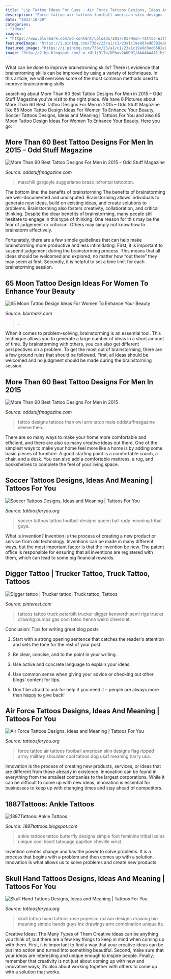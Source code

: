 ```yaml
---
title: "Lip Tattoo Ideas For Guys - Air Force Tattoos Designs, Ideas And Meaning"
description: "Force tattoo air tattoos football american skin designs flag ripped army military shoulder cool tatoos dog usaf meaning harry usa"
date: "2023-10-29"
categories:
- "ideas"
images:
- "https://www.blurmark.com/wp-content/uploads/2017/03/Moon-Tattoo-With-Tree.jpg"
featuredImage: "https://i.pinimg.com/736x/23/a1/c1/23a1c19e8d3ed6582e863109b14e5825.jpg"
featured_image: "https://i.pinimg.com/736x/23/a1/c1/23a1c19e8d3ed6582e863109b14e5825.jpg"
image: "http://2.bp.blogspot.com/-w_rUl1j9lTo/UPhav2AKD0I/AAAAAAAAIiM/39f8OGzK17E/s1600/Butterfly-Tattoo-Design-for-Teens-Ankle.jpg"
---
```



What can be done to improve brainstroming skills?
There is evidence that brainstroming skills can be improved by using a variety of techniques. In this article, we will overview some of the most common methods used to improve brainstroming skills.

	

		
searching about More Than 60 Best Tattoo Designs For Men in 2015 – Odd Stuff Magazine you've visit to the right place. We have 8 Pictures about More Than 60 Best Tattoo Designs For Men in 2015 – Odd Stuff Magazine like 65 Moon Tattoo Design Ideas For Women To Enhance Your Beauty, Soccer Tattoos Designs, Ideas and Meaning | Tattoos For You and also 65 Moon Tattoo Design Ideas For Women To Enhance Your Beauty. Here you go:
		
    
## More Than 60 Best Tattoo Designs For Men In 2015 – Odd Stuff Magazine

<img loading=lazy src="https://oddstuffmagazine.com/wp-content/uploads/2013/09/Best-tattoo-designs-for-Men-46-599x800.jpg" onerror="this.onerror=null;this.src='https://tse4.mm.bing.net/th?id=OIP.eKGJGQK9Bf9ieFuOnv-l-gHaJ5&amp;pid=15.1';" alt="More Than 60 Best Tattoo Designs For Men in 2015 – Odd Stuff Magazine">

_Source: oddstuffmagazine.com_

>maschili gargoyle suggeriamo brazo lefrontal tattooton. 

	

The bottom line: the benefits of brainstorming
The benefits of brainstorming are well-documented and undisputed. Brainstorming allows individuals to generate new ideas, build on existing ideas, and create solutions to problems. Brainstorming also fosters creativity, collaboration, and critical thinking.
Despite the clear benefits of brainstorming, many people still hesitate to engage in this type of thinking. One reason for this may be the fear of judgement or criticism. Others may simply not know how to brainstorm effectively.

Fortunately, there are a few simple guidelines that can help make brainstorming more productive and less intimidating. First, it is important to suspend judgement during the brainstorming process. This means that all ideas should be welcomed and explored, no matter how “out there” they may seem at first. Secondly, it is helpful to set a time limit for each brainstorming session.

    
## 65 Moon Tattoo Design Ideas For Women To Enhance Your Beauty

<img loading=lazy src="https://www.blurmark.com/wp-content/uploads/2017/03/Moon-Tattoo-With-Tree.jpg" onerror="this.onerror=null;this.src='https://tse3.mm.bing.net/th?id=OIP.qhGJYNC7jxfYUNkn19t5OwHaHa&amp;pid=15.1';" alt="65 Moon Tattoo Design Ideas For Women To Enhance Your Beauty">

_Source: blurmark.com_

>. 

	

When it comes to problem-solving, brainstorming is an essential tool. This technique allows you to generate a large number of ideas in a short amount of time. By brainstorming with others, you can also get different perspectives on a problem. To get the most out of brainstorming, there are a few ground rules that should be followed. First, all ideas should be welcomed and no judgment should be made during the brainstorming session.

    
## More Than 60 Best Tattoo Designs For Men In 2015

<img loading=lazy src="http://oddstuffmagazine.com/wp-content/uploads/2013/09/Best-tattoo-designs-for-Men-19-539x800.jpg" onerror="this.onerror=null;this.src='https://tse1.mm.bing.net/th?id=OIP.aaRd9T5jHle0MQaT48wnaAHaK_&amp;pid=15.1';" alt="More Than 60 Best Tattoo Designs For Men in 2015">

_Source: oddstuffmagazine.com_

>tattoo designs tattoos than owl arm tatoo male oddstuffmagazine sleeve then. 

	

There are so many ways to make your home more comfortable and efficient, and there are also so many creative ideas out there. One of the simplest ways to make your home feel more like a home is by adding some basic pieces of furniture. A good starting point is a comfortable couch, a chair, and a desk. You can also add a comfortable mattress, a rug, and bookshelves to complete the feel of your living space.

    
## Soccer Tattoos Designs, Ideas And Meaning | Tattoos For You

<img loading=lazy src="https://www.tattoosforyou.org/wp-content/uploads/2016/05/Soccer-Tattoo.jpg" onerror="this.onerror=null;this.src='https://tse3.mm.bing.net/th?id=OIP.7kcMgP9vOfWOZG4k-inpcwAAAA&amp;pid=15.1';" alt="Soccer Tattoos Designs, Ideas and Meaning | Tattoos For You">

_Source: tattoosforyou.org_

>soccer tattoos tattoo football designs queen ball rudy meaning tribal guys. 

	

What is invention?
Invention is the process of creating a new product or service from old technology. Inventions can be made in many different ways, but the most important factor is that the invention be new. 
The patent office is responsible for ensuring that all inventions are registered with them, which can lead to some big financial rewards.

    
## Digger Tattoo | Trucker Tattoo, Truck Tattoo, Tattoos

<img loading=lazy src="https://i.pinimg.com/736x/23/a1/c1/23a1c19e8d3ed6582e863109b14e5825.jpg" onerror="this.onerror=null;this.src='https://tse4.mm.bing.net/th?id=OIP.GuOXQ0MZlD1e8dUzzfgDywHaJ6&amp;pid=15.1';" alt="Digger tattoo | Trucker tattoo, Truck tattoo, Tattoos">

_Source: pinterest.com_

>tattoos tattoo truck peterbilt trucker digger kenworth semi rigs trucks drawing pumps gas cool tatoo henna weird chevrolet. 

	

Conclusion: Tips for writing great blog posts
1. Start with a strong opening sentence that catches the reader's attention and sets the tone for the rest of your post.
2. Be clear, concise, and to the point in your writing.

3. Use active and concrete language to explain your ideas. 
4. Use common sense when giving your advice or checking out other blogs' content for tips. 
5. Don't be afraid to ask for help if you need it – people are always more than happy to give back!

    
## Air Force Tattoos Designs, Ideas And Meaning | Tattoos For You

<img loading=lazy src="https://www.tattoosforyou.org/wp-content/uploads/2016/03/Air-Force-Tattoos.jpg" onerror="this.onerror=null;this.src='https://tse2.mm.bing.net/th?id=OIP.J3dZeAidxEbdOWxdpSQaQwHaLI&amp;pid=15.1';" alt="Air Force Tattoos Designs, Ideas and Meaning | Tattoos For You">

_Source: tattoosforyou.org_

>force tattoo air tattoos football american skin designs flag ripped army military shoulder cool tatoos dog usaf meaning harry usa. 

	

Innovation is the process of creating new products, services, or ideas that are different from those already in existence. Innovation can be found in everything from the smallest companies to the largest corporations. While it can be difficult to come up with new ideas, innovation is essential for businesses to keep up with changing times and stay ahead of competitors.

    
## 1887Tattoos: Ankle Tattoos

<img loading=lazy src="http://2.bp.blogspot.com/-w_rUl1j9lTo/UPhav2AKD0I/AAAAAAAAIiM/39f8OGzK17E/s1600/Butterfly-Tattoo-Design-for-Teens-Ankle.jpg" onerror="this.onerror=null;this.src='https://tse1.mm.bing.net/th?id=OIP.M1ADQ2iBSYYN-M5dEM3PiwHaJ3&amp;pid=15.1';" alt="1887Tattoos: Ankle Tattoos">

_Source: 1887tattoos.blogspot.com_

>ankle tattoos tattoo butterfly designs simple foot feminine tribal ladies unique cool heart tatouage papillon cheville wrist. 

	

Invention creates change and has the power to solve problems. It is a process that begins with a problem and then comes up with a solution. Innovation is what allows us to solve problems and create new products.

    
## Skull Hand Tattoos Designs, Ideas And Meaning | Tattoos For You

<img loading=lazy src="https://www.tattoosforyou.org/wp-content/uploads/2016/03/Skull-Tattoo-Hand.jpg" onerror="this.onerror=null;this.src='https://tse2.mm.bing.net/th?id=OIP.OxMe1Fdbn2U2MyyagE3q8AHaN4&amp;pid=15.1';" alt="Skull Hand Tattoos Designs, Ideas and Meaning | Tattoos For You">

_Source: tattoosforyou.org_

>skull tattoo hand tattoos rose popescu razvan designs drawing bio meaning simple hands guys ink drawings arm combination unique its. 

	

Creative Ideas: The Many Types of Them
Creative ideas can be anything you think of, but there are a few key things to keep in mind when coming up with them. First, it is important to find a way that your creative ideas can be put into action and turned into something beautiful. Second, make sure that your ideas are interesting and unique enough to inspire people. Finally, remember that creativity is not just about coming up with new and innovative ways; it’s also about working together with others to come up with a solution that works.

